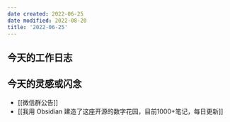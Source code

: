 ```yaml
---
date created: 2022-06-25
date modified: 2022-08-20
title: '2022-06-25'
---
```


## 今天的工作日志

## 今天的灵感或闪念

- [[微信群公告]]
- [[我用 Obsidian 建造了这座开源的数字花园，目前1000+笔记，每日更新]]
